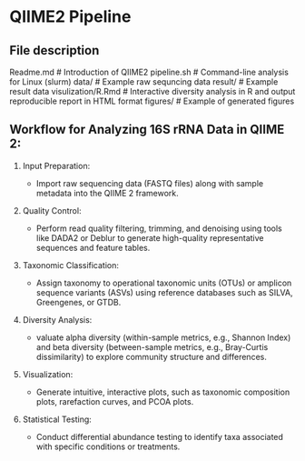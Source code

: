 # QIIME2 Pipeline

## File description
Readme.md # Introduction of QIIME2
pipeline.sh # Command-line analysis for Linux (slurm)
data/ # Example raw sequncing data
result/ # Example result data
visulization/R.Rmd # Interactive diversity analysis in R and output reproducible report in HTML format
figures/ # Example of generated figures

## Workflow for Analyzing 16S rRNA Data in QIIME 2:
1. Input Preparation:
   * Import raw sequencing data (FASTQ files) along with sample metadata into the QIIME 2 framework.
  
2. Quality Control:
   * Perform read quality filtering, trimming, and denoising using tools like DADA2 or Deblur to generate high-quality representative sequences and feature tables.

3. Taxonomic Classification:
   * Assign taxonomy to operational taxonomic units (OTUs) or amplicon sequence variants (ASVs) using reference databases such as SILVA, Greengenes, or GTDB.

4. Diversity Analysis:
   * valuate alpha diversity (within-sample metrics, e.g., Shannon Index) and beta diversity (between-sample metrics, e.g., Bray-Curtis dissimilarity) to explore community structure and differences.

5. Visualization:
   * Generate intuitive, interactive plots, such as taxonomic composition plots, rarefaction curves, and PCOA plots.

6. Statistical Testing:
   * Conduct differential abundance testing to identify taxa associated with specific conditions or treatments.

